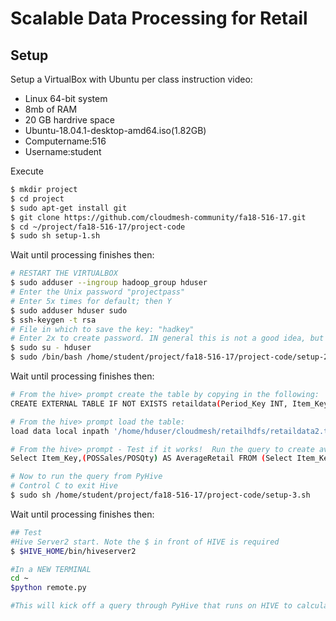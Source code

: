 # Scalable Data Processing for Retail

## Setup

Setup a VirtualBox with Ubuntu per class instruction video:
* Linux 64-bit system
* 8mb of RAM
* 20 GB hardrive space
* Ubuntu-18.04.1-desktop-amd64.iso(1.82GB)
* Computername:516
* Username:student

Execute

```bash
$ mkdir project
$ cd project
$ sudo apt-get install git
$ git clone https://github.com/cloudmesh-community/fa18-516-17.git
$ cd ~/project/fa18-516-17/project-code
$ sudo sh setup-1.sh
```

Wait until processing finishes then:

```bash
# RESTART THE VIRTUALBOX
$ sudo adduser --ingroup hadoop_group hduser
# Enter the Unix password "projectpass"
# Enter 5x times for default; then Y
$ sudo adduser hduser sudo
$ ssh-keygen -t rsa
# File in which to save the key: "hadkey"
# Enter 2x to create password. IN general this is not a good idea, but for this case we make an exception.
$ sudo su - hduser
$ sudo /bin/bash /home/student/project/fa18-516-17/project-code/setup-2.sh

```

Wait until processing finishes then:

```bash
# From the hive> prompt create the table by copying in the following:
CREATE EXTERNAL TABLE IF NOT EXISTS retaildata(Period_Key INT, Item_Key INT, Store_Key INT, POSQty INT, POSSales DOUBLE, Demand_Dollars DOUBLE) ROW FORMAT DELIMITED FIELDS TERMINATED BY '\t' STORED AS TEXTFILE LOCATION '/home/hduser/cloudmesh/retailhdfs/hivedbtable.txt' TBLPROPERTIES("skip.header.line.count"="1");

# From the hive> prompt load the table:
load data local inpath '/home/hduser/cloudmesh/retailhdfs/retaildata2.txt' into table retaildata;

# From the hive> prompt - Test if it works!  Run the query to create average price
Select Item_Key,(POSSales/POSQty) AS AverageRetail FROM (Select Item_Key, sum(POSSales) AS POSSales, sum(POSQty) AS POSQty From retaildata GROUP BY Item_Key) byitem ORDER BY Item_Key;

# Now to run the query from PyHive
# Control C to exit Hive
$ sudo sh /home/student/project/fa18-516-17/project-code/setup-3.sh

```

Wait until processing finishes then:

```bash
## Test
#Hive Server2 start. Note the $ in front of HIVE is required
$ $HIVE_HOME/bin/hiveserver2

#In a NEW TERMINAL
cd ~
$python remote.py

#This will kick off a query through PyHive that runs on HIVE to calculate the average price by item
```

